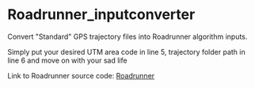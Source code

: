 # Roadrunner_inputconverter
Convert "Standard" GPS trajectory files into Roadrunner algorithm inputs.

Simply put your desired UTM area code in line 5, trajectory folder path in line 6 and move on with your sad life

Link to Roadrunner source code: <a href="https://github.com/songtaohe/RoadRunner">Roadrunner</a>
